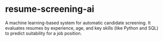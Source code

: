 # resume-screening-ai
A machine learning-based system for automatic candidate screening. It evaluates resumes by experience, age, and key skills (like Python and SQL) to predict suitability for a job position.
